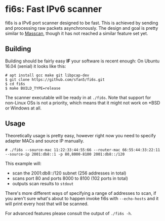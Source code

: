 # fi6s: Fast IPv6 scanner

fi6s is a IPv6 port scanner designed to be fast.
This is achieved by sending and processing raw packets asynchronously.
The design and goal is pretty similar to [Masscan](https://github.com/robertdavidgraham/masscan),
though it has not reached a similar feature set yet.

## Building

Building should be fairly easy **IF** your software is recent enough:
On Ubuntu 16.04 (xenial) it looks like this:

	# apt install gcc make git libpcap-dev
	$ git clone https://github.com/sfan5/fi6s.git
	$ cd fi6s
	$ make BUILD_TYPE=release

The scanner executable will be ready in at `./fi6s`.
Note that support for non-Linux OSs is not a priority,
which means that it might not work on *BSD or Windows at all.

## Usage

Theoretically usage is pretty easy, however right now you
need to specify adapter MACs and source IP manually.

	# ./fi6s --source-mac 11:22:33:44:55:66 --router-mac 66:55:44:33:22:11 --source-ip 2001:db8::1 -p 80,8000-8100 2001:db8::/120

This example will:
* scan the 2001:db8::/120 subnet (256 addresses in total)
* scans port 80 and ports 8000 to 8100 (102 ports in total)
* outputs scan results to `stdout`

There's more different ways of specifying a range of addresses to scan,
if you aren't sure what's about to happen invoke fi6s with `--echo-hosts`
and it will print every host that will be scanned.

For advanced features please consult the output of `./fi6s -h`.
